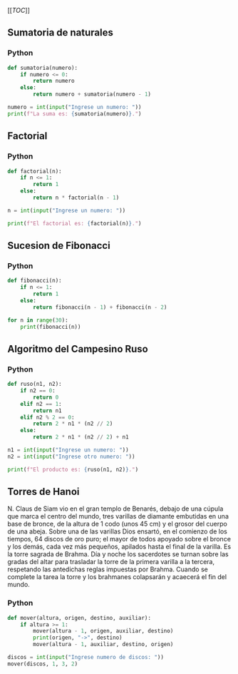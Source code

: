 [[_TOC_]]

## Sumatoria de naturales

### Python

```python
def sumatoria(numero):
    if numero <= 0:
        return numero
    else:
        return numero + sumatoria(numero - 1)

numero = int(input("Ingrese un numero: "))
print(f"La suma es: {sumatoria(numero)}.")
```

## Factorial

### Python

```python
def factorial(n):
    if n <= 1:
        return 1
    else:
        return n * factorial(n - 1)

n = int(input("Ingrese un numero: "))

print(f"El factorial es: {factorial(n)}.")
```

## Sucesion de Fibonacci

### Python

```python
def fibonacci(n):
    if n <= 1:
        return 1
    else:
        return fibonacci(n - 1) + fibonacci(n - 2)

for n in range(30):
    print(fibonacci(n))
```

## Algoritmo del Campesino Ruso

### Python

```python
def ruso(n1, n2):
    if n2 == 0:
        return 0
    elif n2 == 1:
        return n1
    elif n2 % 2 == 0:
        return 2 * n1 * (n2 // 2)
    else:
        return 2 * n1 * (n2 // 2) + n1

n1 = int(input("Ingrese un numero: "))
n2 = int(input("Ingrese otro numero: "))

print(f"El producto es: {ruso(n1, n2)}.")
```

## Torres de Hanoi

N. Claus de Siam vio en el gran templo de Benarés, debajo de una cúpula que
marca el centro del mundo, tres varillas de diamante embutidas en una base
de bronce, de la altura de 1 codo (unos 45 cm) y el grosor del cuerpo de una
abeja. Sobre una de las varillas Dios ensartó, en el comienzo de los
tiempos, 64 discos de oro puro; el mayor de todos apoyado sobre el bronce y
los demás, cada vez más pequeños, apilados hasta el final de la varilla. Es
la torre sagrada de Brahma. Día y noche los sacerdotes se turnan sobre las
gradas del altar para trasladar la torre de la primera varilla a la tercera,
respetando las antedichas reglas impuestas por Brahma. Cuando se complete la
tarea la torre y los brahmanes colapsarán y acaecerá el fin del mundo.

### Python

```python
def mover(altura, origen, destino, auxiliar):
    if altura >= 1:
        mover(altura - 1, origen, auxiliar, destino)
        print(origen, "->", destino)
        mover(altura - 1, auxiliar, destino, origen)

discos = int(input("Ingrese numero de discos: "))
mover(discos, 1, 3, 2)
```
